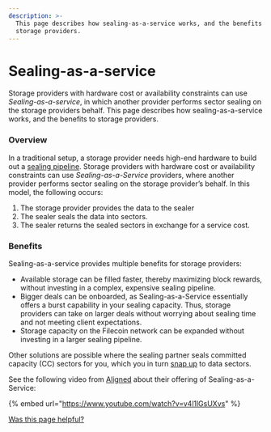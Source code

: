 ```yaml
---
description: >-
  This page describes how sealing-as-a-service works, and the benefits to
  storage providers.
---
```


# Sealing-as-a-service

Storage providers with hardware cost or availability constraints can use _Sealing-as-a-service_, in which another provider performs sector sealing on the storage providers behalf. This page describes how sealing-as-a-service works, and the benefits to storage providers.

### Overview

In a traditional setup, a storage provider needs high-end hardware to build out a [sealing pipeline](sealing-pipeline.md). Storage providers with hardware cost or availability constraints can use _Sealing-as-a-Service_ providers, where another provider performs sector sealing on the storage provider’s behalf. In this model, the following occurs:

1. The storage provider provides the data to the sealer
2. The sealer seals the data into sectors.
3. The sealer returns the sealed sectors in exchange for a service cost.

### Benefits

Sealing-as-a-service provides multiple benefits for storage providers:

* Available storage can be filled faster, thereby maximizing block rewards, without investing in a complex, expensive sealing pipeline.
* Bigger deals can be onboarded, as Sealing-as-a-Service essentially offers a burst capability in your sealing capacity. Thus, storage providers can take on larger deals without worrying about sealing time and not meeting client expectations.
* Storage capacity on the Filecoin network can be expanded without investing in a larger sealing pipeline.

Other solutions are possible where the sealing partner seals committed capacity (CC) sectors for you, which you in turn [snap up](../filecoin-deals/snap-deals.md) to data sectors.

See the following video from [Aligned](https://aligned.co/sealing-as-a-service) about their offering of Sealing-as-a-Service:

{% embed url="https://www.youtube.com/watch?v=v4l1lGsUXvs" %}



[Was this page helpful?](https://airtable.com/apppq4inOe4gmSSlk/pagoZHC2i1iqgphgl/form?prefill\_Page+URL=https://docs.filecoin.io/storage-providers/architecture/sealing-as-a-service)

